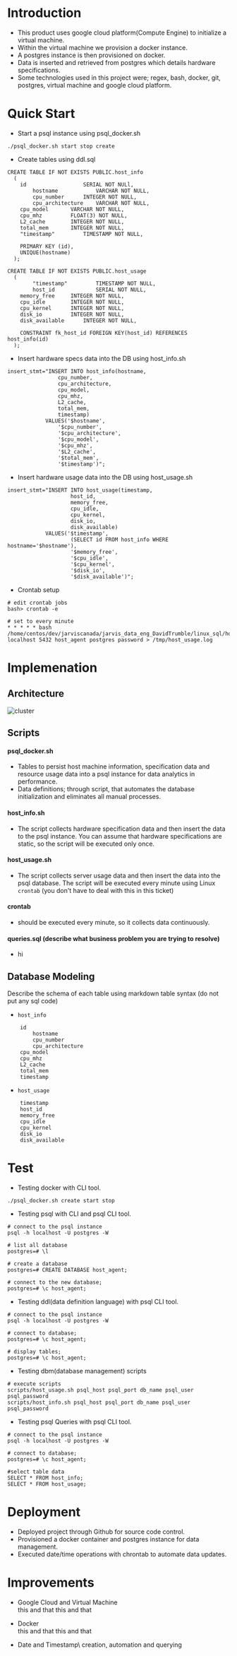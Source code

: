 # Introduction
- This product uses google cloud platform(Compute Engine) to initialize a virtual machine.
- Within the virtual machine we provision a docker instance.
- A postgres instance is then provisioned on docker.
- Data is inserted and retrieved from postgres which details hardware specifications.
- Some technologies used in this project were; regex, bash, docker, git, postgres, virtual machine and google cloud platform.

# Quick Start
- Start a psql instance using psql_docker.sh
```
./psql_docker.sh start stop create
```
- Create tables using ddl.sql
```
CREATE TABLE IF NOT EXISTS PUBLIC.host_info 
  ( 
	id               	SERIAL NOT NULl, 
     	hostname         	VARCHAR NOT NULL, 
     	cpu_number		INTEGER NOT NULL,
     	cpu_architecture 	VARCHAR NOT NULL,
	cpu_model		VARCHAR NOT NULL,
	cpu_mhz			FLOAT(3) NOT NULL,
	L2_cache		INTEGER NOT NULL,
	total_mem		INTEGER NOT NULL,
	"timestamp" 		TIMESTAMP NOT NULL,

	PRIMARY KEY (id),
	UNIQUE(hostname)
  );

CREATE TABLE IF NOT EXISTS PUBLIC.host_usage 
  ( 
     	"timestamp"    		TIMESTAMP NOT NULL, 
     	host_id        		SERIAL NOT NULL,
	memory_free		INTEGER NOT NULL,
	cpu_idle		INTEGER NOT NULL,
	cpu_kernel		INTEGER NOT NULL,
	disk_io			INTEGER NOT NULL,
	disk_available 		INTEGER NOT NULL,

	CONSTRAINT fk_host_id FOREIGN KEY(host_id) REFERENCES host_info(id)
  ); 
  ```

- Insert hardware specs data into the DB using host_info.sh
```
insert_stmt="INSERT INTO host_info(hostname, 
				cpu_number, 
				cpu_architecture, 
				cpu_model, 
				cpu_mhz, 
				L2_cache, 
				total_mem, 
				timestamp) 
			VALUES('$hostname', 
				'$cpu_number', 
				'$cpu_architecture', 
				'$cpu_model', 
				'$cpu_mhz', 
				'$L2_cache', 
				'$total_mem', 
				'$timestamp')";
```

- Insert hardware usage data into the DB using host_usage.sh
```
insert_stmt="INSERT INTO host_usage(timestamp, 
				    host_id, 
				    memory_free, 
				    cpu_idle, 
				    cpu_kernel, 
				    disk_io, 
				    disk_available) 
			VALUES('$timestamp', 
				    (SELECT id FROM host_info WHERE hostname='$hostname'), 
				    '$memory_free', 
				    '$cpu_idle', 
				    '$cpu_kernel', 
				    '$disk_io', 
				    '$disk_available')";
```

- Crontab setup
```
# edit crontab jobs
bash> crontab -e

# set to every minute
* * * * * bash /home/centos/dev/jarviscanada/jarvis_data_eng_DavidTrumble/linux_sql/host_agent/scripts/host_usage.sh localhost 5432 host_agent postgres password > /tmp/host_usage.log
```


# Implemenation

## Architecture
![cluster](https://user-images.githubusercontent.com/73845528/135342282-35a0a44d-a3e4-44a3-9bed-333153e32eed.jpg)


## Scripts
#### psql_docker.sh

- Tables to persist host machine information, specification data and resource usage data into a psql instance for data analytics in performance.
- Data definitions; through script, that automates the database initialization and eliminates all manual processes.

#### host_info.sh
- The script collects hardware specification data and then insert the data to the psql instance. You can assume that hardware specifications are static, so the script will be executed only once. 

#### host_usage.sh

- The script collects server usage data and then insert the data into the psql database. The script will be executed every minute using Linux `crontab` (you don't have to deal with this in this ticket)

#### crontab

- should be executed every minute, so it collects data continuously.

#### queries.sql (describe what business problem you are trying to resolve)
- hi

## Database Modeling
Describe the schema of each table using markdown table syntax (do not put any sql code)
- `host_info`
```
	id             	
     	hostname         	
     	cpu_number		
     	cpu_architecture 	
	cpu_model		
	cpu_mhz			
	L2_cache		
	total_mem		
	timestamp 
```
- `host_usage`
```
	timestamp 
	host_id
	memory_free 
	cpu_idle
	cpu_kernel 
	disk_io
	disk_available 
```

# Test
- Testing docker with CLI tool.
```
./psql_docker.sh create start stop
```
- Testing psql with CLI and psql CLI tool.
```
# connect to the psql instance
psql -h localhost -U postgres -W

# list all database
postgres=# \l

# create a database
postgres=# CREATE DATABASE host_agent;

# connect to the new database;
postgres=# \c host_agent;
```

- Testing ddl(data definition language) with psql CLI tool.
```
# connect to the psql instance
psql -h localhost -U postgres -W

# connect to database;
postgres=# \c host_agent;

# display tables;
postgres=# \c host_agent;
```
- Testing dbm(database management) scripts
```
# execute scripts
scripts/host_usage.sh psql_host psql_port db_name psql_user psql_password
scripts/host_info.sh psql_host psql_port db_name psql_user psql_password
```

- Testing psql Queries with psql CLI tool.
```
# connect to the psql instance
psql -h localhost -U postgres -W

# connect to database;
postgres=# \c host_agent;

#select table data
SELECT * FROM host_info;
SELECT * FROM host_usage;
```



# Deployment
- Deployed project through Github for source code control.
- Provisioned a docker container and postgres instance for data management.
- Executed date/time operations with chrontab to automate data updates.


# Improvements
- Google Cloud and Virtual Machine\
this and that this and that

- Docker\
this and that this and that

- Date and Timestamp\ 
creation, automation and querying
